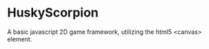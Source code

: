 HuskyScorpion
=============

A basic javascript 2D game framework, utilizing the html5 &lt;canvas&gt; element.
